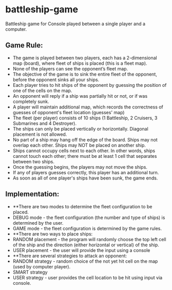 # battleship-game
Battleship game for Console played between a single player and a computer.
## Game Rule:
* The game is played between two players, each has a 2-dimensional map (board), where fleet of ships is placed (this is a fleet map).
* None of the players can see the opponent’s fleet map.
* The objective of the game is to sink the entire fleet of the opponent, before the opponent sinks all your ships.
* Each player tries to hit ships of the opponent by guessing the position of one of the cells on the map.
* An opponent will reply if a ship was partially hit or not, or if was completely sunk.
* A player will maintain additional map, which records the correctness of guesses of opponent's fleet location (guesses' map)
* The fleet (per player) consists of 10 ships (1 Battleship, 2 Cruisers, 3 Submarines and 4 Destroyer).
* The ships can only be placed vertically or horizontally. Diagonal placement is not allowed.
* No part of a ship may hang off the edge of the board. Ships may not overlap each other. Ships may NOT be placed on another ship.
* Ships cannot occupy cells next to each other. In other words, ships cannot touch each other; there must be at least 1 cell that separates between two ships.
* Once the guessing begins, the players may not move the ships.
* If any of players guesses correctly, this player has an additional turn.
* As soon as all of one player's ships have been sunk, the game ends.
## Implementation:
* **There are two modes to determine the fleet configuration to be placed.
* DEBUG mode - the fleet configuration (the number and type of ships) is determined by the user.
* GAME mode - the fleet configuration is determined by the game rules.
* **There are two ways to place ships:
* RANDOM placement - the program will randomly choose the top left cell of the ship and the direction (either horizontal or vertical) of the ship.
* USER placement - the user will provide the input using a console
* **There are several strategies to attack an opponent:
* RANDOM strategy - random choice of the not yet hit cell on the map (used by computer player).
* SMART strategy 
* USER strategy - user provides the cell location to be hit using input via console.
